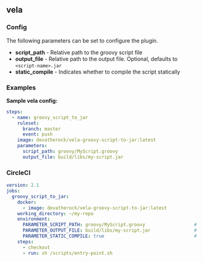 ## vela
### Config

The following parameters can be set to configure the plugin.

* **script_path** - Relative path to the groovy script file
* **output_file** - Relative path to the output file. Optional, defaults to	`<script-name>.jar`
* **static_compile** - Indicates whether to compile the script statically

### Examples

**Sample vela config:**
```yaml
steps:
  - name: groovy_script_to_jar
    ruleset:
      branch: master
      event: push
    image: devatherock/vela-groovy-script-to-jar:latest
    parameters:
      script_path: groovy/MyScript.groovy
      output_file: build/libs/my-script.jar
```

### CircleCI
```yaml
version: 2.1
jobs:
  groovy_script_to_jar:
    docker:
      - image: devatherock/vela-groovy-script-to-jar:latest
    working_directory: ~/my-repo
    environment:
      PARAMETER_SCRIPT_PATH: groovy/MyScript.groovy                  # Relative path to the groovy script file
      PARAMETER_OUTPUT_FILE: build/libs/my-script.jar                # Relative path to the output file. Optional, defaults to	<script-name>.jar
      PARAMETER_STATIC_COMPILE: true                                 # Indicates whether to compile the script statically
    steps:
      - checkout
      - run: sh /scripts/entry-point.sh
```